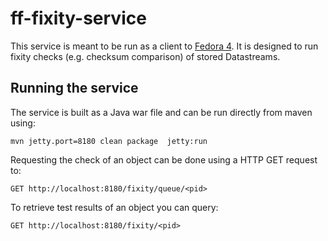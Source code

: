 ff-fixity-service
=================

This service is meant to be run as a client to [Fedora 4](https://github.com/futures/fcrepo4).
It is designed to run fixity checks (e.g. checksum comparison) of stored Datastreams.

Running the service
-------------------

The service is built as a Java war file and can be run directly from maven using:
	
	mvn jetty.port=8180 clean package  jetty:run

Requesting the check of an object can be done using a HTTP GET request to:

	GET http://localhost:8180/fixity/queue/<pid>

To retrieve test results of an object you can query:

	GET http://localhost:8180/fixity/<pid>
	  	
